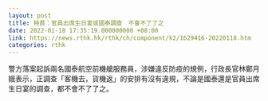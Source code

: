 ```yaml
---
layout: post
title: 特首：官員出席生日宴或國泰調查　不會不了了之
date: 2022-01-18 17:35:19.000000000 +08:00
link: https://news.rthk.hk/rthk/ch/component/k2/1629416-20220118.htm
categories: rthk
---
```


警方落案起訴兩名國泰航空前機艙服務員，涉嫌違反防疫的規例，行政長官林鄭月娥表示，正調查「客機去，貨機返」的安排有沒有違規，不論是國泰還是官員出席生日宴的調查，都不會不了了之。
